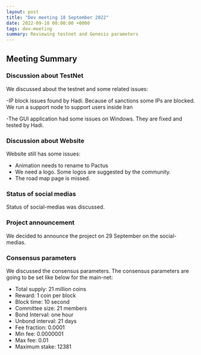 ```yaml
---
layout: post
title: "Dev meeting 18 September 2022"
date: 2022-09-18 00:00:00 +0000
tags: dev-meeting
summary: Reviewing testnet and Genesis parameters
---
```


## Meeting Summary

### Discussion about TestNet

We discussed about the testnet and some related issues:

-IP block issues found by Hadi. Because of sanctions some IPs are blocked. We run a support node to support users inside Iran

-The GUI application had some issues on Windows. They are fixed and tested by Hadi.

### Discussion about Website

Website still has some issues:

- Animation needs to rename to Pactus
- We need a logo. Some logos are suggested by the community.
- The road map page is missed.

### Status of social medias

Status of social-medias was discussed.

### Project announcement

We decided to announce the project on 29 September on the social-medias.

### Consensus parameters

We discussed the consensus parameters. The consensus parameters are going to be set like below for the main-net:

- Total supply: 21 million coins
- Reward: 1 coin per block
- Block time: 10 second
- Committee size: 21 members
- Bond Interval: one hour
- Unbond interval: 21 days
- Fee fraction: 0.0001
- Min fee: 0.0000001
- Max fee: 0.01
- Maximum stake: 12381
